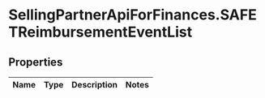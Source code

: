 # SellingPartnerApiForFinances.SAFETReimbursementEventList

## Properties
Name | Type | Description | Notes
------------ | ------------- | ------------- | -------------
